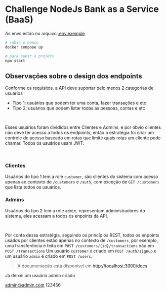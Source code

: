# Challenge NodeJs Bank as a Service (BaaS)
As envs estão no arquivo [.env.exemple](./.env.exemple)

```bash 
# subir o banco
docker compose up

# para subir o projeto
npm start
```

## Observações sobre o design dos endpoints 

Conforme os requisitos, a API deve suportar pelo menos 2 categorias de usuários
- Tipo 1: usuários que podem ter uma conta, fazer transações e etc
- Tipo 2: usuários que podem listar todas as pessoas, contas e etc

<br>

Esses usuários foram divididos entre Clientes e Admins, e por óbvio clientes não deve ter acesso a todos os endpoints, então a estratégia foi criar um controle de acesso baseado em rotas que limite quais rotas um cliente pode chamar. Todos os usuários usam JWT.

<br>

### Clientes
Usuários do tipo 1 tem a role `customer`, são clientes do sistema com acesso apenas ao contexto de `/customers` e `/auth`, com exceção de `GET /customers` que lista todos os usuários.

### Admins
Usuários do tipo 2 tem a role `admin`, representam administradores do sistema, eles acessam a todos os enpoints da API.

<br>

Por conta dessa estratégia, seguindo os princípios REST, todos os enpoints usados por clientes estão apenas no contexto de `/customers`, por exemplo, uma transferência é feita em `POST /customers/{id}/transactions` não em `POST /transactions`
Um usuário `customer` é criado em `POST /auth/signup` e um usuário `admin` é criado em `POST /users`.

> A documentação está disponível em [http://localhost:3000/docs](http://localhost:3000/docs/)
 
Já deixei um usuário admin criado 

admin@admin.com
123456